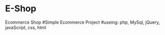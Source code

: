 # E-Shop
Ecommerce Shop
#Simple Ecommerce Project
#useing: php, MySql, jQuery, javaScript, css, html
